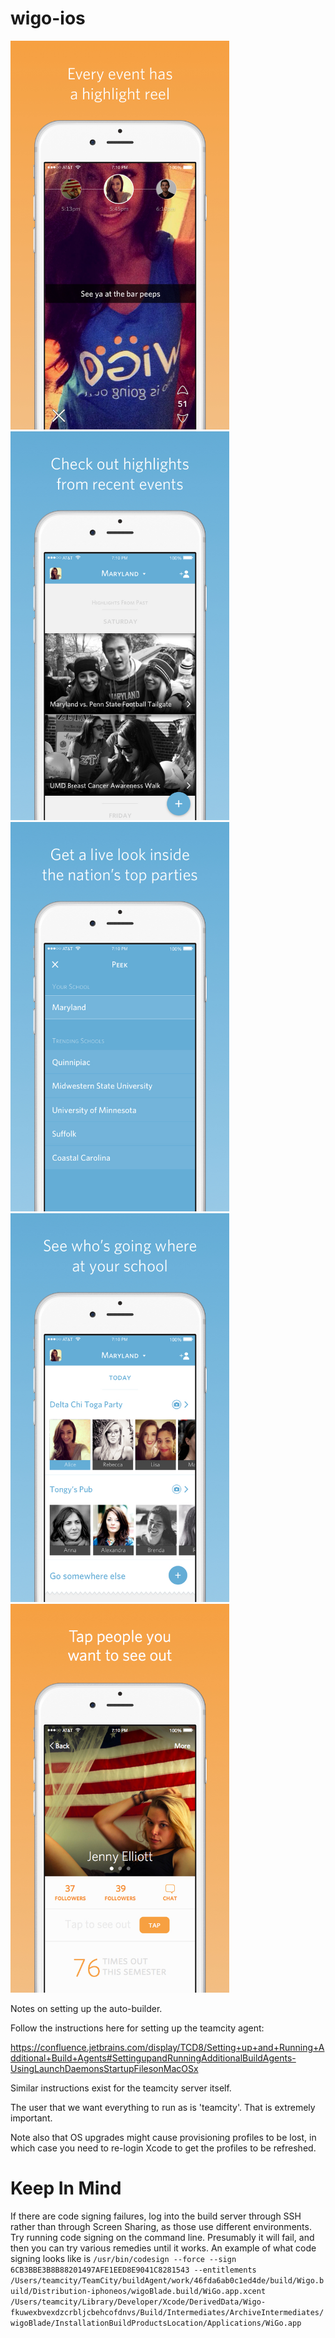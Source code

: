 wigo-ios
========

<img src="/Images/Highlights.jpg" width="350">
<img src="/Images/Past.jpg" width="350">
<img src="/Images/Peek.jpg" width="350">
<img src="/Images/Today.jpg" width="350">
<img src="/Images/Tap.jpg" width="350">


Notes on setting up the auto-builder.

Follow the instructions here for setting up the teamcity agent:

https://confluence.jetbrains.com/display/TCD8/Setting+up+and+Running+Additional+Build+Agents#SettingupandRunningAdditionalBuildAgents-UsingLaunchDaemonsStartupFilesonMacOSx

Similar instructions exist for the teamcity server itself.

The user that we want everything to run as is 'teamcity'.  That is extremely important.

Note also that OS upgrades might cause provisioning profiles to be lost, in which case you need to re-login Xcode to get the profiles to be refreshed.

Keep In Mind
============
If there are code signing failures, log into the build server through SSH rather than through Screen Sharing, as those use different environments.  Try running code signing on the command line.  Presumably it will fail, and then you can try various remedies until it works.  An example of what code signing looks like is 
```/usr/bin/codesign --force --sign 6CB3BBE3B8B88201497AFE1EED8E9041C8281543 --entitlements /Users/teamcity/TeamCity/buildAgent/work/46fda6ab0c1ed4de/build/Wigo.build/Distribution-iphoneos/wigoBlade.build/WiGo.app.xcent /Users/teamcity/Library/Developer/Xcode/DerivedData/Wigo-fkuwexbvexdzcrbljcbehcofdnvs/Build/Intermediates/ArchiveIntermediates/wigoBlade/InstallationBuildProductsLocation/Applications/WiGo.app```
